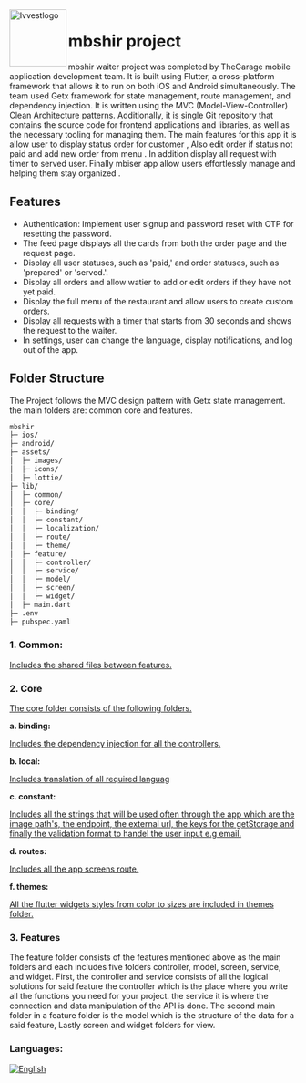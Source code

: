 <img align="left" width="100" height="full" src="https://www3.0zz0.com/2023/10/12/08/683415928.png" alt="Ivvestlogo" >

# mbshir project

mbshir waiter project was completed by TheGarage mobile application development team. It is built using Flutter, a cross-platform framework that allows it to run on both iOS and Android simultaneously. The team used Getx framework for state management, route management, and dependency injection. It is written using the MVC (Model-View-Controller) Clean Architecture patterns. Additionally, it is single Git repository that contains the source code for frontend applications and libraries, as well as the necessary tooling for managing them.
The main features for this app it is allow user to display status order for customer , Also edit order if status not paid and add new order from menu . In addition display all request with timer to served user. Finally mbiser app allow users effortlessly manage and helping them stay organized .


## Features
- Authentication: Implement user signup and password reset with OTP for resetting the password.
- The feed page displays all the cards from both the order page and the request page.
- Display all user statuses, such as 'paid,' and order statuses, such as 'prepared' or 'served.'.
- Display all orders and allow watier to add or edit orders if they have not yet paid.
- Display the full menu of the restaurant and allow users to create custom orders.
- Display all requests with a timer that starts from 30 seconds and shows the request to the waiter.
- In settings, user can change the language, display notifications, and log out of the app.



## Folder Structure

The Project follows the MVC design pattern with Getx state management. the main folders are: common core and features.
```bash
mbshir
├─ ios/
├─ android/
├─ assets/
│  ├─ images/
│  ├─ icons/
│  ├─ lottie/
├─ lib/
│  ├─ common/
│  ├─ core/
│  │  ├─ binding/
│  │  ├─ constant/
│  │  ├─ localization/
│  │  ├─ route/
│  │  ├─ theme/
│  ├─ feature/
│  │  ├─ controller/
│  │  ├─ service/
│  │  ├─ model/
│  │  ├─ screen/
│  │  ├─ widget/
│  ├─ main.dart
├─ .env
├─ pubspec.yaml


```
### 1. Common:
<a href="https://github.com/The-Garage-Tech-Team/mbshir/tree/ba8951b81e92183d62e80e72675f5c24207888df/lib/common">Includes the shared files between features.</a>

### 2. Core

<a href="https://github.com/The-Garage-Tech-Team/mbshir/tree/ba8951b81e92183d62e80e72675f5c24207888df/lib/core">The core folder consists of the following folders.</a>

**a. binding:**

<a href="https://github.com/The-Garage-Tech-Team/mbshir/tree/ba8951b81e92183d62e80e72675f5c24207888df/lib/core/binding">Includes the dependency injection for all the controllers.</a>

**b. local:**

<a href="https://github.com/The-Garage-Tech-Team/mbshir/tree/ba8951b81e92183d62e80e72675f5c24207888df/lib/core/localization">Includes translation of all required languag</a>

**c. constant:**

<a href="https://github.com/The-Garage-Tech-Team/mbshir/tree/ba8951b81e92183d62e80e72675f5c24207888df/lib/core/constant">Includes all the strings that will be used often through the app which are the image path's, the endpoint, the external url, the keys for the getStorage and finally the validation format to handel the user input e.g email.</a>

**d. routes:**

<a href="https://github.com/The-Garage-Tech-Team/mbshir/tree/ba8951b81e92183d62e80e72675f5c24207888df/lib/core/route">Includes all the app screens route.</a>

**f. themes:**

<a href="https://github.com/The-Garage-Tech-Team/mbshir/tree/ba8951b81e92183d62e80e72675f5c24207888df/lib/core/theme">All the flutter widgets styles from color to sizes are included in themes folder.</a>


### 3. Features

The feature folder consists of the features mentioned above as the main folders and each includes five folders controller,
model, screen, service, and widget. First, the controller and service consists of all the logical solutions for said feature the controller which is the place where you write all the functions you need for your project.
the service it is where the connection and data manipulation of the API is done. The second main folder in a feature folder 
is the model which is the structure of the data for a said feature, Lastly screen and widget folders for view.





### Languages:
[![English](https://img.shields.io/badge/Language-English-yellow?style=for-the-badge)](README.md)



